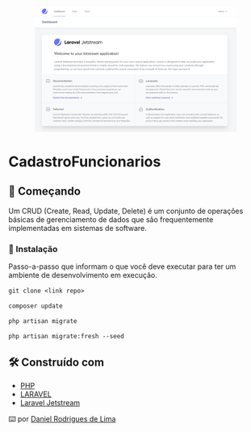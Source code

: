<p align="center">
    <a href="https://laravel.com" target="_blank">
        <img src="Dashboard - Laravel.png" width="400">
    </a>
</p>

# CadastroFuncionarios

## 🚀 Começando

Um CRUD (Create, Read, Update, Delete) é um conjunto de operações básicas de 
gerenciamento de dados que são frequentemente implementadas em sistemas de software.

### 🔧 Instalação

Passo-a-passo que informam o que você deve executar para ter um ambiente de desenvolvimento em execução.

```
git clone <link repo>
```

```
composer update
```

```
php artisan migrate
```

```
php artisan migrate:fresh --seed
```

## 🛠️ Construído com

* [PHP](#)
* [LARAVEL](#)
* [Laravel Jetstream](#)

⌨️ por [Daniel Rodrigues de Lima](https://github.com/daniellimar/) 
